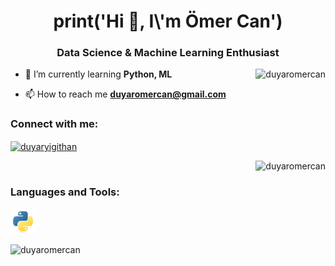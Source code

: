 <h1 align="center">print('Hi 👋, I\'m Ömer Can')</h1>
<h3 align="center">Data Science & Machine Learning Enthusiast</h3>

<p><img align="right" src="https://github-readme-stats-sigma-five.vercel.app/api/top-langs?username=duyaromercan&show_icons=true&theme=tokyonight&locale=en&layout=compact" alt="duyaromercan" /></p>


- 🌱 I’m currently learning **Python, ML**

- 📫 How to reach me **duyaromercan@gmail.com**


<h3 align="left">Connect with me:</h3>
<p align="left">
<a href="https://linkedin.com/in/duyaromercan/" target="blank"><img align="center" src="https://raw.githubusercontent.com/rahuldkjain/github-profile-readme-generator/master/src/images/icons/Social/linked-in-alt.svg" alt="duyaryigithan" height="30" width="40" /></a>
</p>

<p>&nbsp;<img align="right" src="https://github-readme-stats-sigma-five.vercel.app/api?username=duyaromercan&show_icons=true&theme=tokyonight&locale=en" alt="duyaromercan" /></p>

<h3 align="left">Languages and Tools:</h3>
<p align="left"> <a href="https://www.python.org" target="_blank" rel="noreferrer"> <img src="https://raw.githubusercontent.com/devicons/devicon/master/icons/python/python-original.svg" alt="python" width="40" height="40"/> </a> </p>

<p align="left"> <img src="https://komarev.com/ghpvc/?username=duyaromercan&label=Profile%20views&color=0e75b6&style=flat" alt="duyaromercan" /> </p> 


